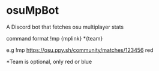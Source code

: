 # osuMpBot
A Discord bot that fetches osu multiplayer stats

command format
!mp {mplink} *{team}

e.g !mp https://osu.ppy.sh/community/matches/123456 red

*Team is optional, only red or blue
